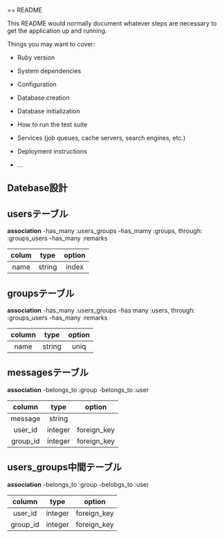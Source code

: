 == README

This README would normally document whatever steps are necessary to get the
application up and running.

Things you may want to cover:

* Ruby version

* System dependencies

* Configuration

* Database creation

* Database initialization

* How to run the test suite

* Services (job queues, cache servers, search engines, etc.)

* Deployment instructions

* ...

## Datebase設計

## usersテーブル
**association**
-has_many :users_groups
-has_mamy :groups, through: :groups_users
-has_many :remarks

|colum|type|option|
|:-:|:-:|:-:|
|name|string|index|




## groupsテーブル
**association**
-has_many :users_groups
-has many :users, through: :groups_users
-has_many :remarks


|column|type|option|
|:-:|:-:|:-:|
|name|string|uniq|


## messagesテーブル
**association**
-belongs_to :group
-belongs_to :user


|column|type|option|
|:-:|:-:|:-:|
|message|string|
|user_id|integer|foreign_key|
|group_id|integer|foreign_key|



## users_groups中間テーブル
**association**
-belongs_to :group
-belobgs_to :user


|column|type|option|
|:-:|:-:|:-:|
|user_id|integer|foreign_key|
|group_id|integer|foreign_key|

